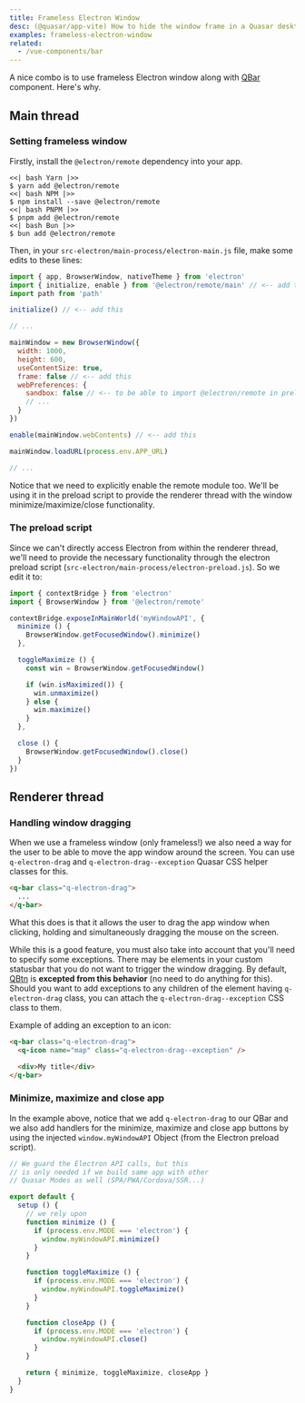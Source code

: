 ```yaml
---
title: Frameless Electron Window
desc: (@quasar/app-vite) How to hide the window frame in a Quasar desktop app.
examples: frameless-electron-window
related:
  - /vue-components/bar
---
```


A nice combo is to use frameless Electron window along with [QBar](/vue-components/bar) component. Here's why.

## Main thread
### Setting frameless window
Firstly, install the `@electron/remote` dependency into your app.

```tabs
<<| bash Yarn |>>
$ yarn add @electron/remote
<<| bash NPM |>>
$ npm install --save @electron/remote
<<| bash PNPM |>>
$ pnpm add @electron/remote
<<| bash Bun |>>
$ bun add @electron/remote
```

Then, in your `src-electron/main-process/electron-main.js` file, make some edits to these lines:

```js /src-electron/main-process/electron-main
import { app, BrowserWindow, nativeTheme } from 'electron'
import { initialize, enable } from '@electron/remote/main' // <-- add this
import path from 'path'

initialize() // <-- add this

// ...

mainWindow = new BrowserWindow({
  width: 1000,
  height: 600,
  useContentSize: true,
  frame: false // <-- add this
  webPreferences: {
    sandbox: false // <-- to be able to import @electron/remote in preload script
    // ...
  }
})

enable(mainWindow.webContents) // <-- add this

mainWindow.loadURL(process.env.APP_URL)

// ...
```

Notice that we need to explicitly enable the remote module too. We'll be using it in the preload script to provide the renderer thread with the window minimize/maximize/close functionality.

### The preload script
Since we can't directly access Electron from within the renderer thread, we'll need to provide the necessary functionality through the electron preload script (`src-electron/main-process/electron-preload.js`). So we edit it to:

```js /src-electron/main-process/electron-preload
import { contextBridge } from 'electron'
import { BrowserWindow } from '@electron/remote'

contextBridge.exposeInMainWorld('myWindowAPI', {
  minimize () {
    BrowserWindow.getFocusedWindow().minimize()
  },

  toggleMaximize () {
    const win = BrowserWindow.getFocusedWindow()

    if (win.isMaximized()) {
      win.unmaximize()
    } else {
      win.maximize()
    }
  },

  close () {
    BrowserWindow.getFocusedWindow().close()
  }
})
```

## Renderer thread
### Handling window dragging
When we use a frameless window (only frameless!) we also need a way for the user to be able to move the app window around the screen. You can use `q-electron-drag` and `q-electron-drag--exception` Quasar CSS helper classes for this.

```html
<q-bar class="q-electron-drag">
  ...
</q-bar>
```

What this does is that it allows the user to drag the app window when clicking, holding and simultaneously dragging the mouse on the screen.

While this is a good feature, you must also take into account that you'll need to specify some exceptions. There may be elements in your custom statusbar that you do not want to trigger the window dragging. By default, [QBtn](/vue-components/button) is **excepted from this behavior** (no need to do anything for this). Should you want to add exceptions to any children of the element having `q-electron-drag` class, you can attach the `q-electron-drag--exception` CSS class to them.

Example of adding an exception to an icon:

```html
<q-bar class="q-electron-drag">
  <q-icon name="map" class="q-electron-drag--exception" />

  <div>My title</div>
</q-bar>
```

### Minimize, maximize and close app

<doc-example title="Full example" file="StatusBar" />

In the example above, notice that we add `q-electron-drag` to our QBar and we also add handlers for the minimize, maximize and close app buttons by using the injected `window.myWindowAPI` Object (from the Electron preload script).

```js Some .vue file
// We guard the Electron API calls, but this
// is only needed if we build same app with other
// Quasar Modes as well (SPA/PWA/Cordova/SSR...)

export default {
  setup () {
    // we rely upon
    function minimize () {
      if (process.env.MODE === 'electron') {
        window.myWindowAPI.minimize()
      }
    }

    function toggleMaximize () {
      if (process.env.MODE === 'electron') {
        window.myWindowAPI.toggleMaximize()
      }
    }

    function closeApp () {
      if (process.env.MODE === 'electron') {
        window.myWindowAPI.close()
      }
    }

    return { minimize, toggleMaximize, closeApp }
  }
}
```
